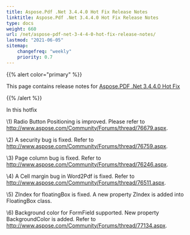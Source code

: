 ```yaml
---
title: Aspose.Pdf .Net 3.4.4.0 Hot Fix Release Notes
linktitle: Aspose.Pdf .Net 3.4.4.0 Hot Fix Release Notes
type: docs
weight: 660
url: /net/aspose-pdf-net-3-4-4-0-hot-fix-release-notes/
lastmod: "2021-06-05"
sitemap:
    changefreq: "weekly"
    priority: 0.7
---
```


{{% alert color="primary" %}}

This page contains release notes for [Aspose.PDF .Net 3.4.4.0 Hot Fix](http://www.aspose.com/downloads/pdf/net/new-releases/aspose.pdf-.net-3.4.4.0-hot-fix/)

{{% /alert %}}

In this hotfix

\1) Radio Button Positioning is improved. Please refer to <http://www.aspose.com/Community/Forums/thread/76679.aspx>.

\2) A security bug is fixed. Refer to <http://www.aspose.com/Community/Forums/thread/76759.aspx>.

\3) Page column bug is fixed. Refer to <http://www.aspose.com/Community/Forums/thread/76246.aspx>.

\4) A Cell margin bug in Word2Pdf is fixed. Refer to <http://www.aspose.com/Community/Forums/thread/76511.aspx>.

\5) ZIndex for floatingBox is fixed. A new property ZIndex is added into FloatingBox class.

\6) Background color for FormField supported. New property BackgroundColor is added. Refer to <http://www.aspose.com/Community/Forums/thread/77134.aspx>.
